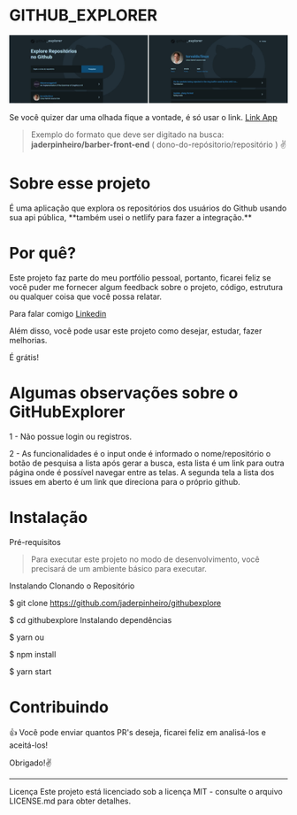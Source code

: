 # GITHUB_EXPLORER

![api](https://raw.githubusercontent.com/jaderpinheiro/githubexplore/master/Githubexplorer_app.jpg) 

Se você quizer dar uma olhada  fique a vontade, é só usar o link. <a href="https://githubexpolorer.netlify.app/" target="_blanck" title="Githubexplorer" target="_blank">Link App</a>
> Exemplo do formato que deve ser digitado na busca: **jaderpinheiro/barber-front-end** ( dono-do-repósitorio/repositório ) :v:



# Sobre esse projeto
<p>É uma aplicação que explora os repositórios dos usuários do Github usando sua api pública, **também usei o netlify para fazer a integração.**</p>

# Por quê?
Este projeto faz parte do meu portfólio pessoal, portanto, ficarei feliz se você puder me fornecer algum feedback sobre o projeto, código, estrutura ou qualquer coisa que você possa relatar.

Para falar comigo <a href="https://br.linkedin.com/in/jader-borges-pinheiro-a0b68920" title="Jader Borges Pinheiro">Linkedin</a>

Além disso, você pode usar este projeto como desejar, estudar, fazer melhorias.

É grátis!

# Algumas observações sobre o GitHubExplorer

1 - Não possue login ou registros.

2 - As funcionalidades é o input onde é informado o nome/repositório o botão de pesquisa a lista após gerar a busca, esta lista é um link para outra página onde é possível navegar entre as telas. A segunda tela a lista dos issues em aberto é um link que direciona para o próprio github.

# Instalação 

Pré-requisitos
>Para executar este projeto no modo de desenvolvimento, você precisará de um ambiente básico para executar.


Instalando
Clonando o Repositório

$ git clone https://github.com/jaderpinheiro/githubexplore

$ cd githubexplore
Instalando dependências

$ yarn
ou

$ npm install

$ yarn start


# Contribuindo
:thumbsup: Você pode enviar quantos PR's deseja, ficarei feliz em analisá-los e aceitá-los! 

Obrigado!:v:

---
Licença
Este projeto está licenciado sob a licença MIT - consulte o arquivo LICENSE.md para obter detalhes.


